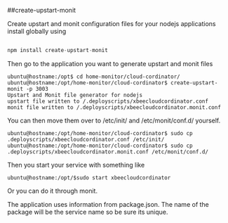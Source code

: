 ##create-upstart-monit

Create upstart and monit configuration files for your nodejs
applications
install globally using

```javascript

npm install create-upstart-monit

```

Then go to the application you want to generate upstart and monit files

```
ubuntu@hostname:/opt$ cd home-monitor/cloud-cordinator/
ubuntu@hostname:/opt/home-monitor/cloud-cordinator$ create-upstart-monit -p 3003
Upstart and Monit file generator for nodejs
upstart file written to /.deployscripts/xbeecloudcordinator.conf
monit file written to /.deployscripts/xbeecloudcordinator.monit.conf
```

You can then move them over to /etc/init/ and /etc/monit/conf.d/
yourself.

```
ubuntu@hostname:/opt/home-monitor/cloud-cordinator$ sudo cp .deployscripts/xbeecloudcordinator.conf /etc/init/
ubuntu@hostname:/opt/home-monitor/cloud-cordinator$ sudo cp .deployscripts/xbeecloudcordinator.monit.conf /etc/monit/conf.d/
```

Then you start your service with something like

```
ubuntu@hostname:/opt/$sudo start xbeecloudcordinator

```

Or you can do it through monit.

The application uses information from package.json. The name of the
package will be the service name so be sure its unique.


